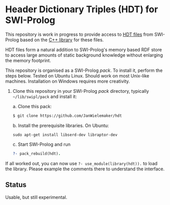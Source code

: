 # Header Dictionary Triples (HDT) for SWI-Prolog

This  repository  is  work  in  progress   to  provide  access  to  [HDT
files](http://www.rdfhdt.org/)  from  SWI-Prolog  based    on  the  [C++
library](https://github.com/rdfhdt/hdt-cpp.git) for these files.

HDT files form a natural addition to SWI-Prolog's memory based RDF store
to access large amounts of static background knowledge without enlarging
the memory footprint.

This repository is organised as  a   SWI-Prolog  _pack_.  To install it,
perform the steps below. Tested on  Ubuntu   Linux.  Should work on most
Unix-like machines. Installation on Windows requires more creativity.

1. Clone this repository in your SWI-Prolog _pack_ directory,
   typically `~/lib/swipl/pack` and install it:

    a. Clone this pack:

    ```bash
    $ git clone https://github.com/JanWielemaker/hdt
    ```

    b. Install the prerequisite libraries.  On Ubuntu:

    ```
    sudo apt-get install libserd-dev libraptor-dev
    ```

    c. Start SWI-Prolog and run

    ```prolog
    ?- pack_rebuild(hdt).
    ```

If all worked out, you  can   now  use `?- use_module(library(hdt)).` to
load the library. Please example the   comments  there to understand the
interface.

## Status

Usable, but still experimental.

